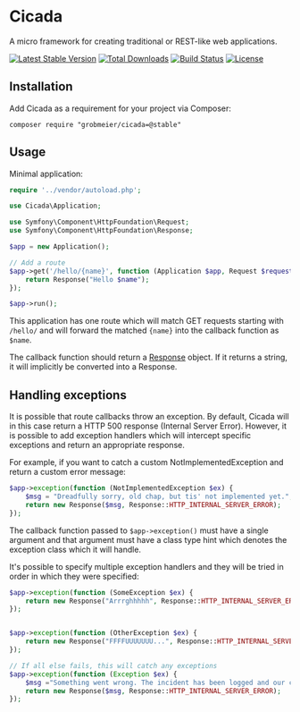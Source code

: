 Cicada
======

A micro framework for creating traditional or REST-like web applications.

[![Latest Stable Version](https://poser.pugx.org/cicada/cicada/v/stable.png)](https://packagist.org/packages/cicada/cicada) [![Total Downloads](https://poser.pugx.org/cicada/cicada/downloads.png)](https://packagist.org/packages/cicada/cicada) [![Build Status](https://travis-ci.org/cicada/cicada.png)](https://travis-ci.org/cicada/cicada) [![License](https://poser.pugx.org/cicada/cicada/license.png)](https://packagist.org/packages/cicada/cicada)

Installation
------------

Add Cicada as a requirement for your project via Composer:

```
composer require "grobmeier/cicada=@stable"
```

Usage
-----

Minimal application:

```php
require '../vendor/autoload.php';

use Cicada\Application;

use Symfony\Component\HttpFoundation\Request;
use Symfony\Component\HttpFoundation\Response;

$app = new Application();

// Add a route
$app->get('/hello/{name}', function (Application $app, Request $request, $name) {
    return Response("Hello $name");
});

$app->run();
```

This application has one route which will match GET requests starting with
`/hello/` and will forward the matched `{name}` into the callback function as
`$name`.

The callback function should return a
[Response](http://symfony.com/doc/current/components/http_foundation/introduction.html#response)
object. If it returns a string, it will implicitly be converted into a Response.


Handling exceptions
-------------------

It is possible that route callbacks throw an exception. By default, Cicada will
in this case return a HTTP 500 response (Internal Server Error). However, it
is possible to add exception handlers which will intercept specific exceptions
and return an appropriate response.

For example, if you want to catch a custom NotImplementedException and return a
custom error message:

```php
$app->exception(function (NotImplementedException $ex) {
    $msg = "Dreadfully sorry, old chap, but tis' not implemented yet.";
    return new Response($msg, Response::HTTP_INTERNAL_SERVER_ERROR);
});
```

The callback function passed to `$app->exception()` must have a single argument
and that argument must have a class type hint which denotes the exception class
which it will handle.

It's possible to specify multiple exception handlers and they will be tried in
order in which they were specified:

```php
$app->exception(function (SomeException $ex) {
    return new Response("Arrrghhhhh", Response::HTTP_INTERNAL_SERVER_ERROR);
});


$app->exception(function (OtherException $ex) {
    return new Response("FFFFUUUUUUU...", Response::HTTP_INTERNAL_SERVER_ERROR);
});

// If all else fails, this will catch any exceptions
$app->exception(function (Exception $ex) {
    $msg ="Something went wrong. The incident has been logged and our code monkeys are on it.";
    return new Response($msg, Response::HTTP_INTERNAL_SERVER_ERROR);
});
```
